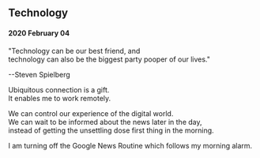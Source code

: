 ## Technology

#### 2020 February 04

"Technology can be our best friend, and  
technology can also be the biggest party pooper of our lives." 

--Steven Spielberg

Ubiquitous connection is a gift.  
It enables me to work remotely.  

We can control our experience of the digital world.  
We can wait to be informed about the news later in the day,  
instead of getting the unsettling dose first thing in the morning.  

I am turning off the Google News Routine which follows my morning alarm.  
